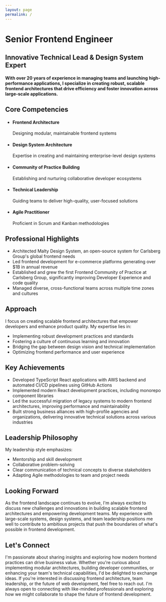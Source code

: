 ```yaml
---
layout: page
permalink: /
---
```


# Senior Frontend Engineer

## Innovative Technical Lead & Design System Expert

#### With over 20 years of experience in managing teams and launching high-performance applications, I specialize in creating robust, scalable frontend architectures that drive efficiency and foster innovation across large-scale applications.

## Core Competencies

- #### Frontend Architecture
  Designing modular, maintainable frontend systems
- #### Design System Architecture
  Expertise in creating and maintaining enterprise-level design systems
- #### Community of Practice Building
  Establishing and nurturing collaborative developer ecosystems
- #### Technical Leadership
  Guiding teams to deliver high-quality, user-focused solutions
- #### Agile Practitioner
  Proficient in Scrum and Kanban methodologies

## Professional Highlights

- Architected Malty Design System, an open-source system for Carlsberg Group's global frontend needs
- Led frontend development for e-commerce platforms generating over $1B in annual revenue
- Established and grew the first Frontend Community of Practice at Carlsberg Group, significantly improving Developer Experience and code quality
- Managed diverse, cross-functional teams across multiple time zones and cultures

## Approach

I focus on creating scalable frontend architectures that empower developers and enhance product quality. My expertise lies in:

- Implementing robust development practices and standards
- Fostering a culture of continuous learning and innovation
- Bridging the gap between design vision and technical implementation
- Optimizing frontend performance and user experience

## Key Achievements

- Developed TypeScript React applications with AWS backend and automated CI/CD pipelines using GitHub Actions
- Implemented modern React development practices, including monorepo component libraries
- Led the successful migration of legacy systems to modern frontend architectures, improving performance and maintainability
- Built strong business alliances with high-profile agencies and organizations, delivering innovative technical solutions across various industries

## Leadership Philosophy

My leadership style emphasizes:

- Mentorship and skill development
- Collaborative problem-solving
- Clear communication of technical concepts to diverse stakeholders
- Adapting Agile methodologies to team and project needs

## Looking Forward

As the frontend landscape continues to evolve, I'm always excited to discuss new challenges and innovations in building scalable frontend architectures and empowering development teams. My experience with large-scale systems, design systems, and team leadership positions me well to contribute to ambitious projects that push the boundaries of what's possible in frontend development.

## Let's Connect

I'm passionate about sharing insights and exploring how modern frontend practices can drive business value. Whether you're curious about implementing modular architectures, building developer communities, or enhancing your team's technical capabilities, I'd be delighted to exchange ideas.
If you're interested in discussing frontend architecture, team leadership, or the future of web development, feel free to reach out. I'm always open to connecting with like-minded professionals and exploring how we might collaborate to shape the future of frontend development.
